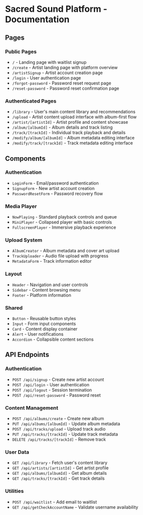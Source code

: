 
# Sacred Sound Platform - Documentation

## Pages

### Public Pages
- `/` - Landing page with waitlist signup
- `/create` - Artist landing page with platform overview
- `/artistSignup` - Artist account creation page
- `/login` - User authentication page
- `/forgot-password` - Password reset request page
- `/reset-password` - Password reset confirmation page

### Authenticated Pages
- `/library` - User's main content library and recommendations
- `/upload` - Artist content upload interface with album-first flow
- `/artist/[artistId]` - Artist profile and content showcase
- `/album/[albumId]` - Album details and track listing
- `/track/[trackId]` - Individual track playback and details
- `/modify/album/[albumId]` - Album metadata editing interface
- `/modify/track/[trackId]` - Track metadata editing interface

## Components

### Authentication
- `LoginForm` - Email/password authentication
- `SignupForm` - New artist account creation
- `PasswordResetForm` - Password recovery flow

### Media Player
- `NowPlaying` - Standard playback controls and queue
- `MiniPlayer` - Collapsed player with basic controls
- `FullscreenPlayer` - Immersive playback experience

### Upload System
- `AlbumCreator` - Album metadata and cover art upload
- `TrackUploader` - Audio file upload with progress
- `MetadataForm` - Track information editor

### Layout
- `Header` - Navigation and user controls
- `Sidebar` - Content browsing menu
- `Footer` - Platform information

### Shared
- `Button` - Reusable button styles
- `Input` - Form input components
- `Card` - Content display container
- `Alert` - User notifications
- `Accordion` - Collapsible content sections

## API Endpoints

### Authentication
- `POST /api/signup` - Create new artist account
- `POST /api/login` - User authentication
- `POST /api/logout` - Session termination
- `POST /api/reset-password` - Password reset

### Content Management
- `POST /api/albums/create` - Create new album
- `PUT /api/albums/[albumId]` - Update album metadata
- `POST /api/tracks/upload` - Upload track audio
- `PUT /api/tracks/[trackId]` - Update track metadata
- `DELETE /api/tracks/[trackId]` - Remove track

### User Data
- `GET /api/library` - Fetch user's content library
- `GET /api/artists/[artistId]` - Get artist profile
- `GET /api/albums/[albumId]` - Get album details
- `GET /api/tracks/[trackId]` - Get track details

### Utilities
- `POST /api/waitlist` - Add email to waitlist
- `GET /api/getCheckAccountName` - Validate username availability
